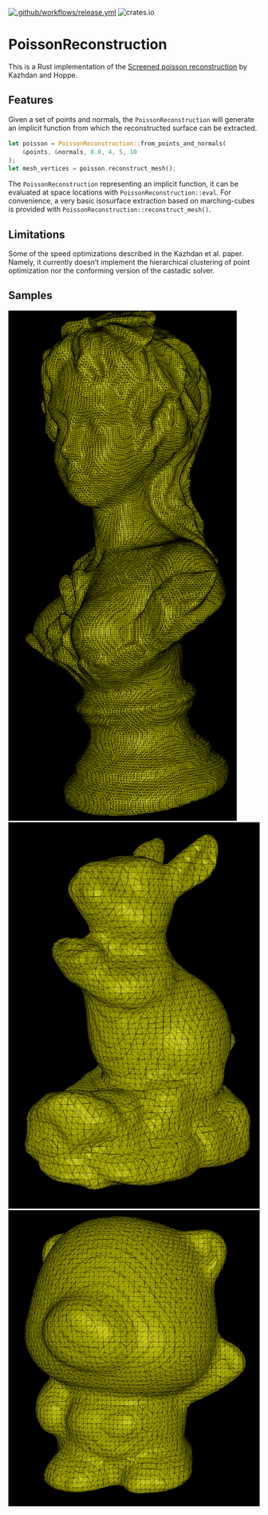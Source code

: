 [![.github/workflows/release.yml](https://github.com/ForesightMiningSoftwareCorporation/PoissonReconstruction/actions/workflows/release.yml/badge.svg)](https://github.com/ForesightMiningSoftwareCorporation/PoissonReconstruction/actions/workflows/release.yml) ![crates.io](https://img.shields.io/crates/v/poisson_reconstruction.svg)
# PoissonReconstruction
This is a Rust implementation of the [Screened poisson reconstruction](https://www.cs.jhu.edu/~misha/MyPapers/ToG13.pdf)
by Kazhdan and Hoppe.

## Features
Given a set of points and normals, the `PoissonReconstruction` will generate an implicit function from which the
reconstructed surface can be extracted.

```rust
let poisson = PoissonReconstruction::from_points_and_normals(
    &points, &normals, 0.0, 4, 5, 10
);
let mesh_vertices = poisson.reconstruct_mesh();
```

The `PoissonReconstruction` representing an implicit function, it can be evaluated at space locations with
`PoissonReconstruction::eval`. For convenience, a very basic isosurface extraction based on marching-cubes is provided
with `PoissonReconstruction::reconstruct_mesh()`.

## Limitations
Some of the speed optimizations described in the Kazhdan et al. paper. Namely, it currently doesn’t implement the
hierarchical clustering of point optimization nor the conforming version of the castadic solver.

## Samples

![Poisson woman](assets/woman.png)
![Poisson bunny](assets/bunny.png)
![Poisson cat](assets/toy_cat.png)

